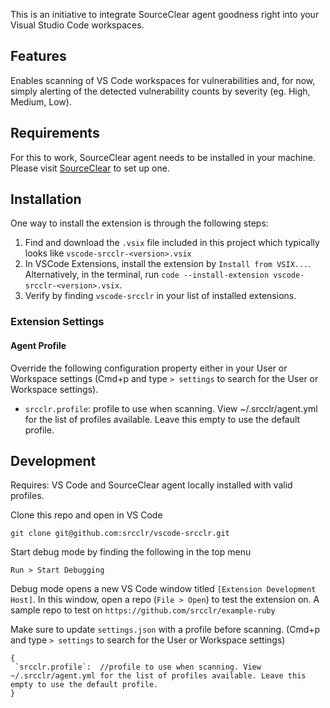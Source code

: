 This is an initiative to integrate SourceClear agent goodness right into your Visual Studio Code workspaces.

## Features

Enables scanning of VS Code workspaces for vulnerabilities and, for now, simply alerting of the detected vulnerability counts by severity (eg. High, Medium, Low). 

## Requirements

For this to work, SourceClear agent needs to be installed in your machine. Please visit [SourceClear](https://www.sourceclear.com) to set up one.

## Installation

One way to install the extension is through the following steps:
1. Find and download the `.vsix` file included in this project which typically looks like `vscode-srcclr-<version>.vsix`
2. In VSCode Extensions, install the extension by `Install from VSIX...`. Alternatively, in the terminal, run `code --install-extension vscode-srcclr-<version>.vsix`. 
3. Verify by finding `vscode-srcclr` in your list of installed extensions.

### Extension Settings

#### Agent Profile

Override the following configuration property either in your User or Workspace settings (Cmd+p and type `> settings` to search for the User or Workspace settings). 

* `srcclr.profile`: profile to use when scanning. View ~/.srcclr/agent.yml for the list of profiles available. Leave this empty to use the default profile.

## Development

Requires: VS Code and SourceClear agent locally installed with valid profiles.

Clone this repo and open in VS Code

```
git clone git@github.com:srcclr/vscode-srcclr.git 
```

Start debug mode by finding the following in the top menu

```
Run > Start Debugging
```
Debug mode opens a new VS Code window titled `[Extension Development Host]`. In this window, open a repo (`File > Open`) to test the extension on. A sample repo to test on `https://github.com/srcclr/example-ruby`

Make sure to update `settings.json` with a profile before scanning. (Cmd+p and type `> settings` to search for the User or Workspace settings)

```
{
 `srcclr.profile`:  //profile to use when scanning. View ~/.srcclr/agent.yml for the list of profiles available. Leave this empty to use the default profile.
}
```
